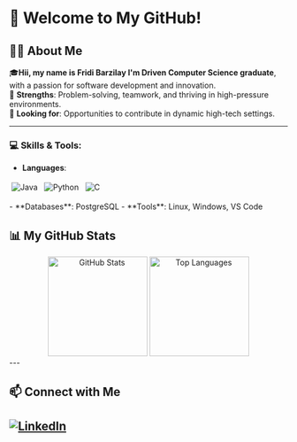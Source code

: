 
# 👋 Welcome to My GitHub!

## 🧑‍💻 About Me
🎓**Hii, my name is Fridi Barzilay I'm Driven Computer Science graduate**, with a passion for software development and innovation.  
🌟 **Strengths**: Problem-solving, teamwork, and thriving in high-pressure environments.  
🚀 **Looking for**: Opportunities to contribute in dynamic high-tech settings.


---

### 💻 Skills & Tools:
- **Languages**:
 <p>
  <img src="https://img.icons8.com/color/48/000000/java-coffee-cup-logo--v1.png" alt="Java" style="vertical-align:top; margin:4px">
  <img src="https://img.icons8.com/color/48/000000/python--v1.png" alt="Python" style="vertical-align:top; margin:4px">
  <img src="https://img.icons8.com/color/48/000000/c-programming.png" alt="C" style="vertical-align:top; margin:4px">
</p>
- **Databases**: PostgreSQL  
- **Tools**: Linux, Windows, VS Code
  
## 📊 My GitHub Stats
<div align="center">
  <img src="https://github-readme-stats.vercel.app/api?username=fridaBarzilay&show_icons=true&theme=radical" alt="GitHub Stats" height="180em"/>
  <img src="https://github-readme-stats.vercel.app/api/top-langs/?username=fridaBarzilay&layout=compact&theme=radical" alt="Top Languages" height="180em"/>
</div>
---

## 📫 Connect with Me
[![LinkedIn](https://img.shields.io/badge/LinkedIn-Connect-blue?style=flat&logo=linkedin)](https://www.linkedin.com/in/frida-barzilay-462446260/)  
---

